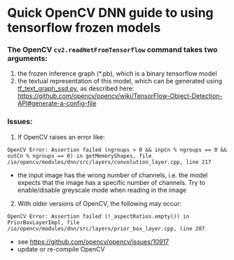# Quick OpenCV DNN guide to using tensorflow frozen models

### The OpenCV `cv2.readNetFromTensorflow` command takes two arguments:
1. the frozen inference graph (\*.pb), which is a binary tensorflow model
2. the textual representation of this model, which can be generated using [tf_text_graph_ssd.py](https://github.com/opencv/opencv/blob/master/samples/dnn/tf_text_graph_ssd.py),
as described here: https://github.com/opencv/opencv/wiki/TensorFlow-Object-Detection-API#generate-a-config-file

### Issues:
1. If OpenCV raises an error like:

```
OpenCV Error: Assertion failed (ngroups > 0 && inpCn % ngroups == 0 && outCn % ngroups == 0) in getMemoryShapes, file /io/opencv/modules/dnn/src/layers/convolution_layer.cpp, line 217
```

- the input image has the wrong number of channels, i.e. the model expects that the image has a specific number of channels. Try to enable/disable greyscale mode when reading in the image

2. With older versions of OpenCV, the following may occur:
```
OpenCV Error: Assertion failed (!_aspectRatios.empty()) in PriorBoxLayerImpl, file /io/opencv/modules/dnn/src/layers/prior_box_layer.cpp, line 207
```

- see https://github.com/opencv/opencv/issues/10917
- update or re-compile OpenCV
